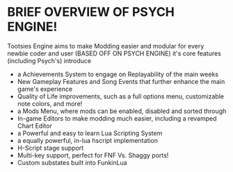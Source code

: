 # BRIEF OVERVIEW OF PSYCH ENGINE!

Tootsies Engine aims to make Modding easier and modular for every newbie coder and user
(BASED OFF ON PSYCH ENGINE)
it's core features (including Psych's) introduce

* a Achievements System to engage on Replayability of the main weeks
* New Gameplay Features and Song Events that further enhance the main game's experience
* Quality of Life improvements, such as a full options menu, customizable note colors, and more!
* a Mods Menu, where mods can be enabled, disabled and sorted through
* In-game Editors to make modding much easier, including a revamped Chart Editor
* a Powerful and easy to learn Lua Scripting System
* a equally powerful, in-lua hscript implementation
* H-Script stage support
* Multi-key support, perfect for FNF Vs. Shaggy ports!
* Custom substates built into FunkinLua
